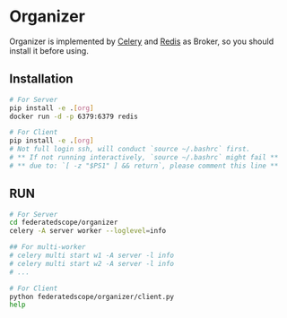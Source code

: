 # Organizer

Organizer is implemented by [Celery](https://docs.celeryq.dev/en/latest/) and [Redis](https://redis.io/) as Broker, so you should install it before using.

## Installation

```bash
# For Server
pip install -e .[org]
docker run -d -p 6379:6379 redis

# For Client
pip install -e .[org]
# Not full login ssh, will conduct `source ~/.bashrc` first.
# ** If not running interactively, `source ~/.bashrc` might fail **
# ** due to: `[ -z "$PS1" ] && return`, please comment this line **
```

## RUN

```bash
# For Server
cd federatedscope/organizer
celery -A server worker --loglevel=info

## For multi-worker
# celery multi start w1 -A server -l info
# celery multi start w2 -A server -l info
# ...

# For Client
python federatedscope/organizer/client.py
help
```


